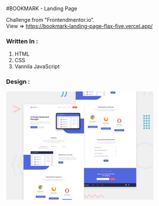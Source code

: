#BOOKMARK - Landing Page

Challenge from "Frontendmentor.io". <br>
View => https://bookmark-landing-page-flax-five.vercel.app/

### Written In :
1. HTML
2. CSS
3. Vannila JavaScript

### Design : 
<img src="./images/design.jpg" width="80%" margin-top="1rem" alt="Design" />

